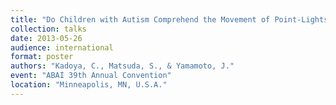 ```yaml
---
title: "Do Children with Autism Comprehend the Movement of Point-Lights as Facial Expression? Behavior Analysis of Central Coherence by Conditional Discrimination Paradigm"
collection: talks
date: 2013-05-26
audience: international
format: poster
authors: "Kadoya, C., Matsuda, S., & Yamamoto, J."
event: "ABAI 39th Annual Convention"
location: "Minneapolis, MN, U.S.A."
---
```


